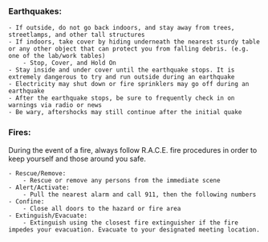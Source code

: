 ### Earthquakes:
    - If outside, do not go back indoors, and stay away from trees, streetlamps, and other tall structures
    - If indoors, take cover by hiding underneath the nearest sturdy table or any other object that can protect you from falling debris. (e.g. one of the lab/work tables)
        - Stop, Cover, and Hold On
    - Stay inside and under cover until the earthquake stops. It is extremely dangerous to try and run outside during an earthquake
    - Electricity may shut down or fire sprinklers may go off during an earthquake
    - After the earthquake stops, be sure to frequently check in on warnings via radio or news
    - Be wary, aftershocks may still continue after the initial quake

### Fires: 

During the event of a fire, always follow R.A.C.E. fire procedures in order to keep yourself and those around you safe. 

    - Rescue/Remove:
        - Rescue or remove any persons from the immediate scene
    - Alert/Activate:
        - Pull the nearest alarm and call 911, then the following numbers
    - Confine:
        - Close all doors to the hazard or fire area
    - Extinguish/Evacuate:
        - Extinguish using the closest fire extinguisher if the fire impedes your evacuation. Evacuate to your designated meeting location.

    

    


